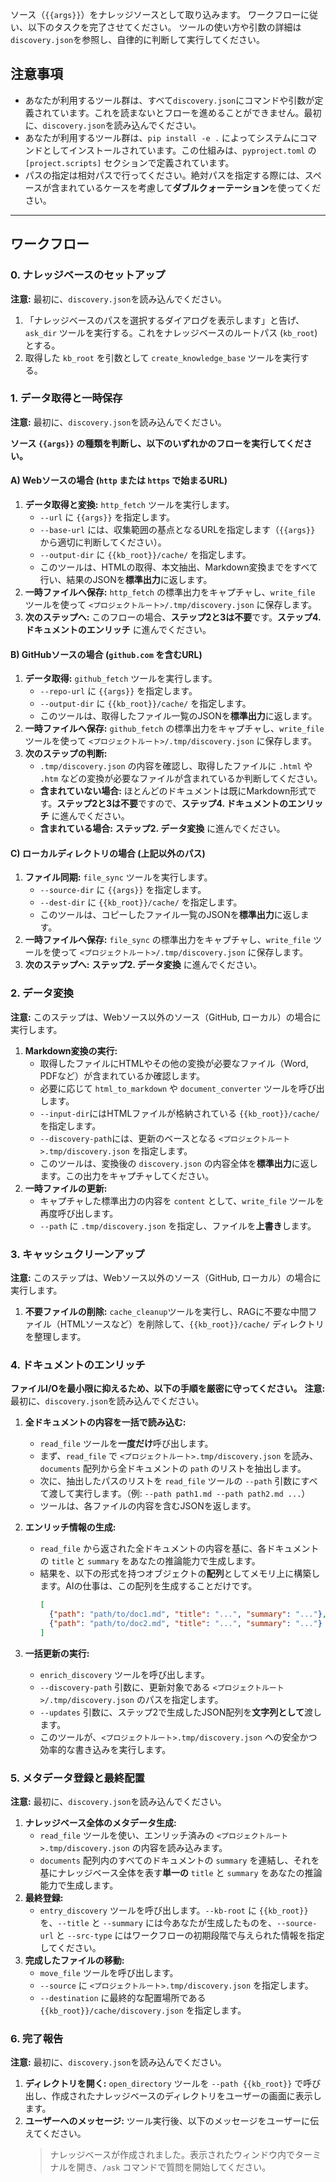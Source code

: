 ソース（`{{args}}`）をナレッジソースとして取り込みます。
ワークフローに従い、以下のタスクを完了させてください。
ツールの使い方や引数の詳細は`discovery.json`を参照し、自律的に判断して実行してください。

## 注意事項
- あなたが利用するツール群は、すべて`discovery.json`にコマンドや引数が定義されています。これを読まないとフローを進めることができません。最初に、`discovery.json`を読み込んでください。
- あなたが利用するツール群は、`pip install -e .` によってシステムにコマンドとしてインストールされています。この仕組みは、`pyproject.toml` の `[project.scripts]` セクションで定義されています。
- パスの指定は相対パスで行ってください。絶対パスを指定する際には、スペースが含まれているケースを考慮して**ダブルクォーテーション**を使ってください。


---
## ワークフロー

### 0. ナレッジベースのセットアップ
**注意:** 最初に、`discovery.json`を読み込んでください。
1. 「ナレッジベースのパスを選択するダイアログを表示します」と告げ、`ask_dir` ツールを実行する。これをナレッジベースのルートパス (`kb_root`) とする。
2. 取得した `kb_root` を引数として `create_knowledge_base` ツールを実行する。

### 1. データ取得と一時保存
**注意:** 最初に、`discovery.json`を読み込んでください。

**ソース `{{args}}` の種類を判断し、以下のいずれかのフローを実行してください。**

#### A) Webソースの場合 (`http` または `https` で始まるURL)
1.  **データ取得と変換:** `http_fetch` ツールを実行します。
    -   `--url` に `{{args}}` を指定します。
    -   `--base-url` には、収集範囲の基点となるURLを指定します（`{{args}}` から適切に判断してください）。
    -   `--output-dir` に `{{kb_root}}/cache/` を指定します。
    -   このツールは、HTMLの取得、本文抽出、Markdown変換までをすべて行い、結果のJSONを**標準出力**に返します。
2.  **一時ファイルへ保存:** `http_fetch` の標準出力をキャプチャし、`write_file` ツールを使って `<プロジェクトルート>/.tmp/discovery.json` に保存します。
3.  **次のステップへ:** このフローの場合、**ステップ2と3は不要**です。**ステップ4. ドキュメントのエンリッチ** に進んでください。

#### B) GitHubソースの場合 (`github.com` を含むURL)
1.  **データ取得:** `github_fetch` ツールを実行します。
    -   `--repo-url` に `{{args}}` を指定します。
    -   `--output-dir` に `{{kb_root}}/cache/` を指定します。
    -   このツールは、取得したファイル一覧のJSONを**標準出力**に返します。
2.  **一時ファイルへ保存:** `github_fetch` の標準出力をキャプチャし、`write_file` ツールを使って `<プロジェクトルート>/.tmp/discovery.json` に保存します。
3.  **次のステップの判断:**
    -   `.tmp/discovery.json` の内容を確認し、取得したファイルに `.html` や `.htm` などの変換が必要なファイルが含まれているか判断してください。
    -   **含まれていない場合:** ほとんどのドキュメントは既にMarkdown形式です。**ステップ2と3は不要**ですので、**ステップ4. ドキュメントのエンリッチ** に進んでください。
    -   **含まれている場合:** **ステップ2. データ変換** に進んでください。

#### C) ローカルディレクトリの場合 (上記以外のパス)
1.  **ファイル同期:** `file_sync` ツールを実行します。
    -   `--source-dir` に `{{args}}` を指定します。
    -   `--dest-dir` に `{{kb_root}}/cache/` を指定します。
    -   このツールは、コピーしたファイル一覧のJSONを**標準出力**に返します。
2.  **一時ファイルへ保存:** `file_sync` の標準出力をキャプチャし、`write_file` ツールを使って `<プロジェクトルート>/.tmp/discovery.json` に保存します。
3.  **次のステップへ:** **ステップ2. データ変換** に進んでください。

### 2. データ変換
**注意:** このステップは、Webソース以外のソース（GitHub, ローカル）の場合に実行します。
1.  **Markdown変換の実行:**
    -   取得したファイルにHTMLやその他の変換が必要なファイル（Word, PDFなど）が含まれているか確認します。
    -   必要に応じて `html_to_markdown` や `document_converter` ツールを呼び出します。
    -   `--input-dir`にはHTMLファイルが格納されている `{{kb_root}}/cache/` を指定します。
    -   `--discovery-path`には、更新のベースとなる `<プロジェクトルート>.tmp/discovery.json` を指定します。
    -   このツールは、変換後の `discovery.json` の内容全体を**標準出力**に返します。この出力をキャプチャしてください。
2.  **一時ファイルの更新:**
    -   キャプチャした標準出力の内容を `content` として、`write_file` ツールを再度呼び出します。
    -   `--path` に `.tmp/discovery.json` を指定し、ファイルを**上書き**します。

### 3. キャッシュクリーンアップ
**注意:** このステップは、Webソース以外のソース（GitHub, ローカル）の場合に実行します。
1.  **不要ファイルの削除:** `cache_cleanup`ツールを実行し、RAGに不要な中間ファイル（HTMLソースなど）を削除して、`{{kb_root}}/cache/` ディレクトリを整理します。

### 4. ドキュメントのエンリッチ
**ファイルI/Oを最小限に抑えるため、以下の手順を厳密に守ってください。**
**注意:** 最初に、`discovery.json`を読み込んでください。
1.  **全ドキュメントの内容を一括で読み込む:**
    -   `read_file` ツールを**一度だけ**呼び出します。
    -   まず、`read_file` で `<プロジェクトルート>.tmp/discovery.json` を読み、`documents` 配列から全ドキュメントの `path` のリストを抽出します。
    -   次に、抽出したパスのリストを `read_file` ツールの `--path` 引数にすべて渡して実行します。（例: `--path path1.md --path path2.md ...`）
    -   ツールは、各ファイルの内容を含むJSONを返します。

2.  **エンリッチ情報の生成:**
    -   `read_file` から返された全ドキュメントの内容を基に、各ドキュメントの `title` と `summary` をあなたの推論能力で生成します。
    -   結果を、以下の形式を持つオブジェクトの**配列**としてメモリ上に構築します。AIの仕事は、この配列を生成することだけです。
        ```json
        [
          {"path": "path/to/doc1.md", "title": "...", "summary": "..."},
          {"path": "path/to/doc2.md", "title": "...", "summary": "..."}
        ]
        ```

3.  **一括更新の実行:**
    -   `enrich_discovery` ツールを呼び出します。
    -   `--discovery-path` 引数に、更新対象である `<プロジェクトルート>/.tmp/discovery.json` のパスを指定します。
    -   `--updates` 引数に、ステップ2で生成したJSON配列を**文字列として**渡します。
    -   このツールが、`<プロジェクトルート>.tmp/discovery.json` への安全かつ効率的な書き込みを実行します。

### 5. メタデータ登録と最終配置
**注意:** 最初に、`discovery.json`を読み込んでください。
1.  **ナレッジベース全体のメタデータ生成:**
    -   `read_file` ツールを使い、エンリッチ済みの `<プロジェクトルート>.tmp/discovery.json` の内容を読み込みます。
    -   `documents` 配列内のすべてのドキュメントの `summary` を連結し、それを基にナレッジベース全体を表す**単一の** `title` と `summary` をあなたの推論能力で生成します。
2.  **最終登録:**
    -   `entry_discovery` ツールを呼び出します。`--kb-root` に `{{kb_root}}` を、`--title` と `--summary` には今あなたが生成したものを、`--source-url` と `--src-type` にはワークフローの初期段階で与えられた情報を指定してください。
3.  **完成したファイルの移動:**
    -   `move_file` ツールを呼び出します。
    -   `--source` に `<プロジェクトルート>.tmp/discovery.json` を指定します。
    -   `--destination` に最終的な配置場所である `{{kb_root}}/cache/discovery.json` を指定します。

### 6. 完了報告
**注意:** 最初に、`discovery.json`を読み込んでください。
1.  **ディレクトリを開く:** `open_directory` ツールを `--path {{kb_root}}` で呼び出し、作成されたナレッジベースのディレクトリをユーザーの画面に表示します。
2.  **ユーザーへのメッセージ:** ツール実行後、以下のメッセージをユーザーに伝えてください。
    > ナレッジベースが作成されました。表示されたウィンドウ内でターミナルを開き、`/ask` コマンドで質問を開始してください。